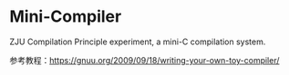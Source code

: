 # Mini-Compiler
ZJU Compilation Principle experiment, a mini-C compilation system.

参考教程：https://gnuu.org/2009/09/18/writing-your-own-toy-compiler/
